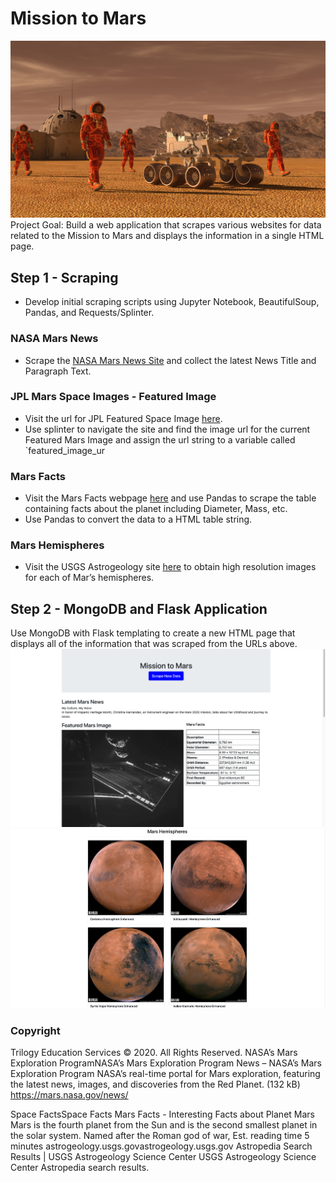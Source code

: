 # Mission to Mars
![mission_to_mars](screen_shots/mission_to_mars.png)
Project Goal: Build a web application that scrapes various websites for data related to the Mission to Mars and displays the information in a single HTML page.
## Step 1 - Scraping
* Develop initial scraping scripts using Jupyter Notebook, BeautifulSoup, Pandas, and Requests/Splinter.
### NASA Mars News
* Scrape the [NASA Mars News Site](https://mars.nasa.gov/news/) and collect the latest News Title and Paragraph Text.
### JPL Mars Space Images - Featured Image
* Visit the url for JPL Featured Space Image [here](https://www.jpl.nasa.gov/spaceimages/?search=&category=Mars).
* Use splinter to navigate the site and find the image url for the current Featured Mars Image and assign the url string to a variable called `featured_image_ur
### Mars Facts
* Visit the Mars Facts webpage [here](https://space-facts.com/mars/) and use Pandas to scrape the table containing facts about the planet including Diameter, Mass, etc.
* Use Pandas to convert the data to a HTML table string.
### Mars Hemispheres
* Visit the USGS Astrogeology site [here](https://astrogeology.usgs.gov/search/results?q=hemisphere+enhanced&k1=target&v1=Mars) to obtain high resolution images for each of Mar’s hemispheres.
## Step 2 - MongoDB and Flask Application
Use MongoDB with Flask templating to create a new HTML page that displays all of the information that was scraped from the URLs above.
![final_app_part1.png](screen_shots/mars_project_1.png)
![final_app_part2.png](screen_shots/mars_project_2.png)
### Copyright
Trilogy Education Services © 2020. All Rights Reserved.
NASA’s Mars Exploration ProgramNASA’s Mars Exploration Program
News  – NASA’s Mars Exploration Program
NASA’s real-time portal for Mars exploration, featuring the latest news, images, and discoveries from the Red Planet. (132 kB)
https://mars.nasa.gov/news/

Space FactsSpace Facts
Mars Facts - Interesting Facts about Planet Mars
Mars is the fourth planet from the Sun and is the second smallest planet in the solar system. Named after the Roman god of war,
Est. reading time
5 minutes
astrogeology.usgs.govastrogeology.usgs.gov
Astropedia Search Results | USGS Astrogeology Science Center
USGS Astrogeology Science Center Astropedia search results.
